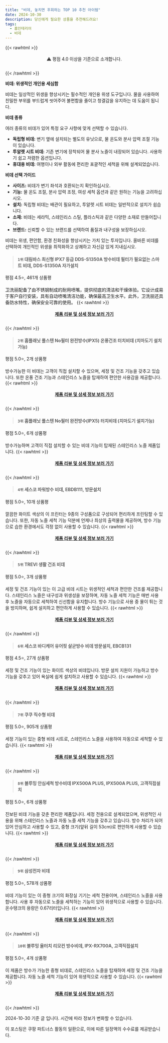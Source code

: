 ```yaml
---
title: "비데, 놓치면 후회하는 TOP 10 추천 아이템"
date: 2024-10-30
description: 당신에게 필요한 상품을 추천해드려요!
tags:
  - 홈인테리어
  - 비데
---
```

{{< rawhtml >}}<div class="toc" style="text-align: center; height: 50px; line-height: 2;">  <p>⚠️ 평점 4.0 이상을 기준으로 소개합니다.<br></p></div> {{< /rawhtml >}}

**비데: 위생적인 개인용 세심함**

비데는 일상적인 위생을 향상시키는 필수적인 개인용 위생 도구입니다. 물을 사용하여 친밀한 부위를 부드럽게 씻어주어 불편함을 줄이고 청결감을 유지하는 데 도움이 됩니다.

**비데 종류**

여러 종류의 비데가 있어 특정 요구 사항에 맞게 선택할 수 있습니다.

* **독립형 비데:** 변기 옆에 설치되는 별도의 유닛으로, 물 온도와 분사 압력 조절 기능이 있습니다.
* **투알렛 시트 비데:** 기존 변기에 장착되어 물 분사 노즐이 내장되어 있습니다. 사용하기 쉽고 저렴한 옵션입니다.
* **휴대용 비데:** 여행이나 외부 활동에 편리한 포괄적인 세척을 위해 설계되었습니다.

**비데 선택 가이드**

* **사이즈:** 비데가 변기 좌석과 호환되는지 확인하십시오.
* **기능:** 물 온도 조절, 분사 압력 조정, 여성 세척 옵션과 같은 원하는 기능을 고려하십시오.
* **설치:** 독립형 비데는 배관이 필요하고, 투알렛 시트 비데는 일반적으로 설치가 쉽습니다.
* **소재:** 비데는 세라믹, 스테인리스 스틸, 플라스틱과 같은 다양한 소재로 만들어집니다.
* **브랜드:** 신뢰할 수 있는 브랜드를 선택하여 품질과 내구성을 보장하십시오.

비데는 위생, 편안함, 환경 친화성을 향상시키는 가치 있는 투자입니다. 올바른 비데를 선택하여 개인적인 위생을 최적화하고 상쾌하고 자신감 있게 지내십시오.


>#### `1위` 대림바스 최신형 IPX7 등급 DDS-S1350A 방수비데 필터가 필요없는 스마트 비데, DDS-S1350A 자가설치
평점 4.5⭐, 461개 상품평

卫洗丽配备了由不锈钢制成的耐用喷嘴，提供彻底的清洁和干燥体验。它设计成易于客户自行安装，具有自动喷嘴清洁功能，确保最高卫生水平。此外，卫洗丽还具备防水特性，确保安全可靠的使用。
{{< rawhtml >}}<div class="toc" style="text-align: center; height: 50px; line-height: 2;"><p><b><a href="https://link.coupang.com/re/AFFSDP?lptag=AF5033054&pageKey=6568046110&itemId=14732807254&vendorItemId=82594017623&traceid=V0-153-c0784b1f1bcc99f9&clickBeacon=95cce2a0-9674-11ef-bb09-9c5ada49940f%7E3&requestid=20241030130814511172066767&token=31850C%7CMIXED">제품 리뷰 및 상세 정보 보러 가기</a></b><br></p> </div>{{< /rawhtml >}}

>#### `2위` 홈플래닛 풀스텐 No필터 완전방수(IPX5) 온풍건조 터치비데 (치마도기 설치가능)
평점 5.0⭐, 2개 상품평

방수가능한 이 비데는 고객이 직접 설치할 수 있으며, 세정 및 건조 기능을 갖추고 있습니다. 또한 온풍 건조 기능과 스테인리스 노즐을 탑재하여 편안한 사용감을 제공합니다.
{{< rawhtml >}}<div class="toc" style="text-align: center; height: 50px; line-height: 2;"><p><b><a href="https://link.coupang.com/re/AFFSDP?lptag=AF5033054&pageKey=5601832718&itemId=9022384062&vendorItemId=76308808900&traceid=V0-153-79f8d1be22d104e0&requestid=20241030130814511172066767&token=31850C%7CMIXED">제품 리뷰 및 상세 정보 보러 가기</a></b><br></p> </div>{{< /rawhtml >}}

>#### `3위` 홈플래닛 풀스텐 No필터 완전방수(IPX5) 터치비데 (치마도기 설치가능)
평점 5.0⭐, 6개 상품평

방수가능하며 고객이 직접 설치할 수 있는 비데 기능이 탑재된 스테인리스 노즐 제품입니다.
{{< rawhtml >}}<div class="toc" style="text-align: center; height: 50px; line-height: 2;"><p><b><a href="https://link.coupang.com/re/AFFSDP?lptag=AF5033054&pageKey=5601832871&itemId=9022384753&vendorItemId=76308808758&traceid=V0-153-0aef236332ef3e15&requestid=20241030130814511172066767&token=31850C%7CMIXED">제품 리뷰 및 상세 정보 보러 가기</a></b><br></p> </div>{{< /rawhtml >}}

>#### `4위` 세스코 파워방수 비데, EBDB111, 방문설치
평점 5.0⭐, 10개 상품평

깔끔한 화이트 색상의 이 프린터는 9종의 구성품으로 구성되어 편리하게 프린팅할 수 있습니다. 또한, 자동 노즐 세척 기능 덕분에 언제나 최상의 출력물을 제공하며, 방수 기능으로 습한 환경에서도 걱정 없이 사용할 수 있습니다.
{{< rawhtml >}}<div class="toc" style="text-align: center; height: 50px; line-height: 2;"><p><b><a href="https://link.coupang.com/re/AFFSDP?lptag=AF5033054&pageKey=8291246932&itemId=23911863892&vendorItemId=90934227742&traceid=V0-153-e36c67806e41fd23&clickBeacon=95cd09b0-9674-11ef-bc6c-2735cb426ad6%7E3&requestid=20241030130814511172066767&token=31850C%7CMIXED">제품 리뷰 및 상세 정보 보러 가기</a></b><br></p> </div>{{< /rawhtml >}}

>#### `5위` TREVI 생활 건조 비데
평점 5.0⭐, 3개 상품평

세정 및 건조 기능이 있는 이 고급 비데 시트는 위생적인 세척과 편안한 건조를 제공합니다. 스테인리스 노즐은 내구성과 위생성을 보장하며, 자동 노즐 세척 기능은 매번 사용 후 노즐을 자동으로 세척하여 신선함을 유지합니다. 방수 기능으로 사용 중 물이 튀는 것을 방지하며, 쉽게 설치하고 편안하게 사용할 수 있습니다.
{{< rawhtml >}}<div class="toc" style="text-align: center; height: 50px; line-height: 2;"><p><b><a href="https://link.coupang.com/re/AFFSDP?lptag=AF5033054&pageKey=8049309019&itemId=24126447678&vendorItemId=73638276888&traceid=V0-153-ebbe086c157ee665&requestid=20241030130814511172066767&token=31850C%7CMIXED">제품 리뷰 및 상세 정보 보러 가기</a></b><br></p> </div>{{< /rawhtml >}}

>#### `6위` 세스코 바디케어 유어핏 살균방수 비데 방문설치, EBCB131
평점 4.5⭐, 27개 상품평

세정 및 건조 기능이 있는 화이트 색상의 비데입니다. 방문 설치 지원이 가능하고 방수 기능을 갖추고 있어 욕실에 쉽게 설치하고 사용할 수 있습니다.
{{< rawhtml >}}<div class="toc" style="text-align: center; height: 50px; line-height: 2;"><p><b><a href="https://link.coupang.com/re/AFFSDP?lptag=AF5033054&pageKey=7714549185&itemId=20687960234&vendorItemId=87759647541&traceid=V0-153-a4bf8a9ded7c441a&clickBeacon=95cd09b0-9674-11ef-87be-f5bd2654f221%7E3&requestid=20241030130814511172066767&token=31850C%7CMIXED">제품 리뷰 및 상세 정보 보러 가기</a></b><br></p> </div>{{< /rawhtml >}}

>#### `7위` 쿠쿠 직수형 비데
평점 5.0⭐, 905개 상품평

세정 기능이 있는 중형 비데 시트로, 스테인리스 노즐을 사용하여 자동으로 세척할 수 있습니다.
{{< rawhtml >}}<div class="toc" style="text-align: center; height: 50px; line-height: 2;"><p><b><a href="https://link.coupang.com/re/AFFSDP?lptag=AF5033054&pageKey=4657237802&itemId=5812551773&vendorItemId=73110989422&traceid=V0-153-4daeeb22d81ff566&requestid=20241030130814511172066767&token=31850C%7CMIXED">제품 리뷰 및 상세 정보 보러 가기</a></b><br></p> </div>{{< /rawhtml >}}

>#### `8위` 블루밍 안심세척 방수비데 IPX500A PLUS, IPX500A PLUS, 고객직접설치
평점 5.0⭐, 6개 상품평

진보된 비데 기능을 갖춘 편리한 제품입니다. 세정 전용으로 설계되었으며, 위생적인 사용을 위해 스테인리스 노즐과 자동 노즐 세척 기능을 갖추고 있습니다. 방수 처리가 되어 있어 안심하고 사용할 수 있고, 중형 크기(앞뒤 길이 53cm)로 편안하게 사용할 수 있습니다.
{{< rawhtml >}}<div class="toc" style="text-align: center; height: 50px; line-height: 2;"><p><b><a href="https://link.coupang.com/re/AFFSDP?lptag=AF5033054&pageKey=5455506230&itemId=8337256071&vendorItemId=75625078264&traceid=V0-153-fdb6297dd06742bc&clickBeacon=95cd09b0-9674-11ef-a585-fb50743423f9%7E3&requestid=20241030130814511172066767&token=31850C%7CMIXED">제품 리뷰 및 상세 정보 보러 가기</a></b><br></p> </div>{{< /rawhtml >}}

>#### `9위` 삼성전자 비데
평점 5.0⭐, 578개 상품평

비데 기능이 있는 이 중형 크기의 화장실 기기는 세척 전용이며, 스테인리스 노즐을 사용합니다. 사용 후 자동으로 노즐을 세척하는 기능이 있어 위생적으로 사용할 수 있습니다. 온수탱크의 용량은 0.67리터입니다.
{{< rawhtml >}}<div class="toc" style="text-align: center; height: 50px; line-height: 2;"><p><b><a href="https://link.coupang.com/re/AFFSDP?lptag=AF5033054&pageKey=1269035420&itemId=2272918384&vendorItemId=70270115611&traceid=V0-153-247b7b64c4805550&requestid=20241030130814511172066767&token=31850C%7CMIXED">제품 리뷰 및 상세 정보 보러 가기</a></b><br></p> </div>{{< /rawhtml >}}

>#### `10위` 블루밍 올터치 리모컨 방수비데, IPX-RX700A, 고객직접설치
평점 5.0⭐, 4개 상품평

이 제품은 방수가 가능한 중형 비데로, 스테인리스 노즐을 탑재하여 세정 및 건조 기능을 제공합니다. 자동 노즐 세척 기능이 있어 위생적으로 사용할 수 있습니다.
{{< rawhtml >}}<div class="toc" style="text-align: center; height: 50px; line-height: 2;"><p><b><a href="https://link.coupang.com/re/AFFSDP?lptag=AF5033054&pageKey=1553432538&itemId=2657107151&vendorItemId=70358340031&traceid=V0-153-940f6470b9c18c55&clickBeacon=95cd09b0-9674-11ef-a4f1-78bdb8a6e198%7E3&requestid=20241030130814511172066767&token=31850C%7CMIXED">제품 리뷰 및 상세 정보 보러 가기</a></b><br></p> </div>{{< /rawhtml >}}


2024-10-30 기준 글 입니다.
시간에 따라 정보가 변화할 수 있습니다.

이 포스팅은 쿠팡 파트너스 활동의 일환으로, 이에 따른 일정액의 수수료를 제공받습니다.